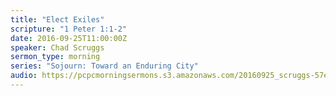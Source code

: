 ```yaml
---
title: "Elect Exiles"
scripture: "1 Peter 1:1-2"
date: 2016-09-25T11:00:00Z
speaker: Chad Scruggs
sermon_type: morning
series: "Sojourn: Toward an Enduring City"
audio: https://pcpcmorningsermons.s3.amazonaws.com/20160925_scruggs-57e94002dfa27.mp3 
---
```



